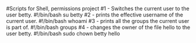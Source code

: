 #Scripts for Shell, permissions project 
#1 - Switches the current user to the user betty.
	#!/bin/bash
	su betty
#2 - prints the effective username of the current user.
	#!/bin/bash
	whoami
#3 - prints all the groups the current user is part of.
	#!/bin/bash
	groups
#4 - changes the owner of the file hello to the user betty.
	#!/bin/bash
	sudo chown betty hello 
